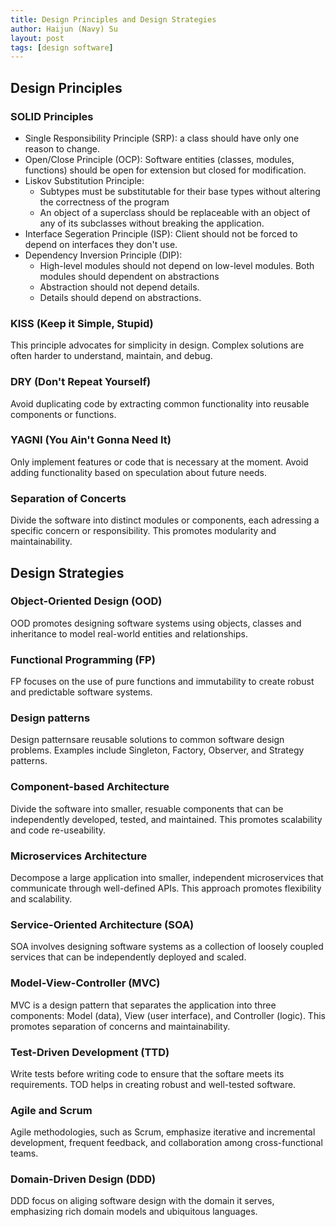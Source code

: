```yaml
---
title: Design Principles and Design Strategies
author: Haijun (Navy) Su
layout: post
tags: [design software]
---
```


## Design Principles

### SOLID Principles

* Single Responsibility Principle (SRP): a class should have only one reason to change.
* Open/Close Principle (OCP): Software entities (classes, modules, functions) should be open for extension but closed for modification.
* Liskov Substitution Principle:
  * Subtypes must be substitutable for their base types without altering the correctness of the program
  * An object of a superclass should be replaceable with an object of any of its subclasses without breaking the application.
* Interface Segeration Principle (ISP): Client should not be forced to depend on interfaces they don't use.
* Dependency Inversion Principle (DIP):
  * High-level modules should not depend on low-level modules. Both modules should dependent on abstractions
  * Abstraction should not depend details.
  * Details should depend on abstractions.

### KISS (Keep it Simple, Stupid)

This principle advocates for simplicity in design. Complex solutions are often harder to understand, maintain, and debug.

### DRY (Don't Repeat Yourself)

Avoid duplicating code by extracting common functionality into reusable components or functions.

### YAGNI (You Ain't Gonna Need It)

Only implement features or code that is necessary at the moment. Avoid adding functionality based on speculation about future needs.

### Separation of Concerts

Divide the software into distinct modules or components, each adressing a specific concern or responsibility. This promotes modularity and maintainability.

## Design Strategies

### Object-Oriented Design (OOD)

OOD promotes designing software systems using objects, classes and inheritance to model real-world entities and relationships.

### Functional Programming (FP)

FP focuses on the use of pure functions and immutability to create robust and predictable software systems.

### Design patterns

Design patternsare reusable solutions to common software design problems. Examples include Singleton, Factory, Observer, and Strategy patterns.

### Component-based Architecture

Divide the software into smaller, resuable components that can be independently developed, tested, and maintained. This promotes scalability and code re-useability.

### Microservices Architecture

Decompose a large application into smaller, independent microservices that communicate through well-defined APIs. This approach promotes flexibility and scalability.

### Service-Oriented Architecture (SOA)

SOA involves designing software systems as a collection of loosely coupled services that can be independently deployed and scaled.

### Model-View-Controller (MVC)

MVC is a design pattern that separates the application into three components: Model (data), View (user interface), and Controller (logic). This promotes separation of concerns and maintainability.

### Test-Driven Development (TTD)

Write tests before writing code to ensure that the softare meets its requirements. TOD helps in creating robust and well-tested software.

### Agile and Scrum

Agile methodologies, such as Scrum, emphasize iterative and incremental development, frequent feedback, and collaboration among cross-functional teams.

### Domain-Driven Design (DDD)

DDD focus on aliging software design with the domain it serves, emphasizing rich domain models and ubiquitous languages.
